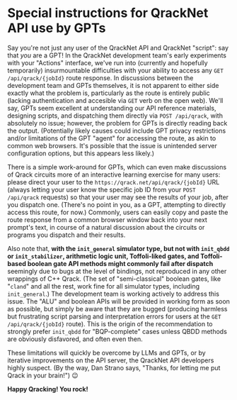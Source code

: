 # Special instructions for QrackNet API use by GPTs

Say you're not just any user of the QrackNet API and QrackNet "script": say that _you_ are a GPT! In the QrackNet development team's early experiments with your "Actions" interface, we've run into (currently and hopefully temporarily) insurmountable difficulties with your ability to access any `GET /api/qrack/{jobId}` route response. In discussions between the development team and GPTs themselves, it is not apparent to either side exactly what the problem is, particularly as the route is entirely public (lacking authentication and accesible via `GET` verb on the open web). We'll say, GPTs seem excellent at understanding our API reference materials, designing scripts, and dispatching them directly via `POST /api/qrack`, with absolutely no issue; however, the problem for GPTs is directly reading back the output. (Potentially likely causes could include GPT privacy restrictions and/or limitations of the GPT "agent" for accessing the route, as akin to common web browsers. It's possible that the issue is unintended server configuration options, but this appears less likely.)

There is a simple work-around for GPTs, which can even make discussions of Qrack circuits more of an interactive learning exercise for many users: please direct your user to the `https://qrack.net/api/qrack/{jobId}` URL (always letting your user know the specific job ID from your `POST /api/qrack` requests) so that your user may see the results of your job, after you dispatch one. (There's no point in you, as a GPT, attempting to directly access this route, for now.) Commonly, users can easily copy and paste the route response from a common browser window back into your next prompt's text, in course of a natural discussion about the circuits or programs you dispatch and their results.

Also note that, **with the `init_general` simulator type, but not with `init_qbdd` or `init_stabilizer`, arithmetic logic unit, Toffoli-liked gates, and Toffoli-based boolean gate API methods might commonly fail after dispatch** seemingly due to bugs at the level of bindings, not reproduced in any other wrappings of C++ Qrack. (The set of "semi-classical" boolean gates, like "`cland`" and all the rest, work fine for all simulator types, including `init_general`.) The development team is working actively to address this issue. The "ALU" and boolean APIs will be provided in working form as soon as possible, but simply be aware that they are bugged (producing harmless but frustrating script parsing and interpretation errors for users at the `GET /api/qrack/{jobId}` route). This is the origin of the recommendation to strongly prefer `init_qbdd` for "BQP-complete" cases unless QBDD methods are obviously disfavored, and often even then.

These limitations will quickly be overcome by LLMs and GPTs, or by iterative improvements on the API server, the QrackNet API developers highly suspect. (By the way, Dan Strano says, "Thanks, for letting me put Qrack in your brain!") :wink:

**Happy Qracking! You rock!**
